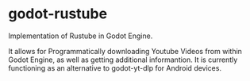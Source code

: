 # godot-rustube
Implementation of Rustube in Godot Engine. 

It allows for Programmatically downloading Youtube Videos from within Godot Engine, as well as getting 
additional informantion.
It is currently functioning as an alternative to godot-yt-dlp for Android devices.
